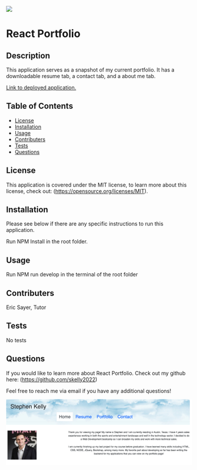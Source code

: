 ![](https://img.shields.io/badge/license-MIT-blue)
  
# React Portfolio

## Description

This application serves as a snapshot of my current portfolio. It has a downloadable resume tab, a contact tab, and a about me tab.

[Link to deployed application.](https://bright-rabanadas-45789a.netlify.app)

## Table of Contents

- [License](#license)
- [Installation](#installation)
- [Usage](#usage)
- [Contributers](#contributers)
- [Tests](#tests)
- [Questions](#questions)

## License

This application is covered under the MIT license, to learn more about this license, check out: (https://opensource.org/licenses/MIT).

## Installation

Please see below if there are any specific instructions to run this application. 

Run NPM Install in the root folder.

## Usage

Run NPM run develop in the terminal of the root folder

## Contributers

Eric Sayer, Tutor

## Tests

No tests

## Questions

If you would like to learn more about React Portfolio. Check out my github here: (https://github.com/skelly2022)

Feel free to reach me via email if you have any additional questions!

![](./public/screen.png)